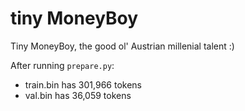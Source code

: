 
# tiny MoneyBoy

Tiny MoneyBoy, the good ol' Austrian millenial talent :)

After running `prepare.py`:

- train.bin has 301,966 tokens
- val.bin has 36,059 tokens
